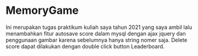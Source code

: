 # MemoryGame
Ini merupakan tugas praktikum kuliah saya tahun 2021 yang saya ambil lalu menambahkan fitur autosave score dalam mysql dengan ajax jquery dan penggunaan gambar karena sebelumnya hanya string nomer saja.
Delete score dapat dilakukan dengan double click button Leaderboard.
